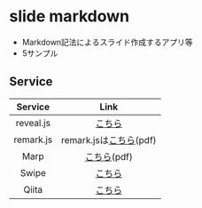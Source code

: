 # slide markdown

* Markdown記法によるスライド作成するアプリ等
* 5サンプル

## Service

| Service | Link |
|:-:|:-:|
|  reveal.js | [こちら](https://ykhirao.github.io/qiita/slide_markdown/reveal_js/index.html)  |
|  remark.js |  remark.jsは[こちら](https://ykhirao.github.io/qiita/slide_markdown/remark_js/remark_js.pdf)(pdf)|
| Marp  | [こちら](https://ykhirao.github.io/qiita/slide_markdown/Marp/marp.pdf)(pdf)  |
|  Swipe | [こちら](https://swipe.to/6287cw)  |
| Qiita  |  [こちら](http://qiita.com/ykhirao/private/4596e88cf22fa6e04790) |

